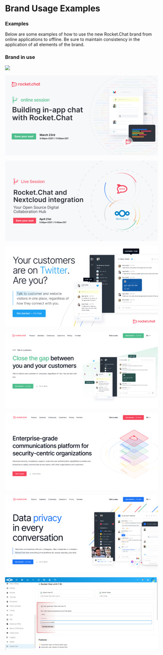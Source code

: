 # Brand Usage Examples

### Examples

Below are some examples of how to use the new Rocket.Chat brand from online applications to offline. Be sure to maintain consistency in the application of all elements of the brand.



### Brand in use

![](../../.gitbook/assets/01.jpg)

![](<../../.gitbook/assets/image (695).png>)

![](<../../.gitbook/assets/image (684).png>)

![](<../../.gitbook/assets/image (645).png>)

![](<../../.gitbook/assets/image (654).png>)

![](<../../.gitbook/assets/image (676).png>)

![](<../../.gitbook/assets/image (673).png>)

![](<../../.gitbook/assets/image (667).png>)

